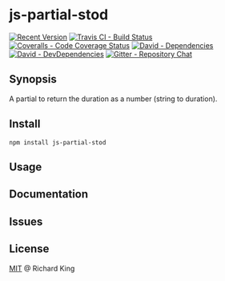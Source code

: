 # js-partial-stod

[![Recent Version][npm-badge]][npm-url]
[![Travis CI - Build Status][travis-badge]][travis-url]
[![Coveralls - Code Coverage Status][cov-badge]][cov-url]
[![David - Dependencies][dep-badge]][dep-url]
[![David - DevDependencies][dev-dep-badge]][dev-dep-url]
[![Gitter - Repository Chat][chat-badge]][chat-url]

## Synopsis

A partial to return the duration as a number (string to duration).

## Install

```
npm install js-partial-stod
```

## Usage

## Documentation

## Issues

## License

[MIT](license.md) @ Richard King

[npm-badge]:     https://img.shields.io/npm/v/js-partial-stod.svg
[npm-url]:       https://www.npmjs.com/package/js-partial-stod

[travis-badge]:  https://travis-ci.org/jsostd/js-partial-stod.svg?branch=master
[travis-url]:    https://travis-ci.org/jsostd/js-partial-stod

[cov-badge]:     https://coveralls.io/repos/github/jsostd/js-partial-stod/badge.svg?branch=master
[cov-url]:       https://coveralls.io/github/jsostd/js-partial-stod

[dep-badge]:     https://david-dm.org/jsostd/js-partial-stod.svg
[dep-url]:       https://david-dm.org/jsostd/js-partial-stod

[dev-dep-badge]: https://david-dm.org/jsostd/js-partial-stod/dev-status.svg
[dev-dep-url]:   https://david-dm.org/jsostd/js-partial-stod#info=devDependencies

[chat-badge]:    https://badges.gitter.im/jsostd/js-partial-stod.svg
[chat-url]:      https://gitter.im/jsostd/js-partial-stod?utm_source=badge&utm_medium=badge&utm_campaign=pr-badge
